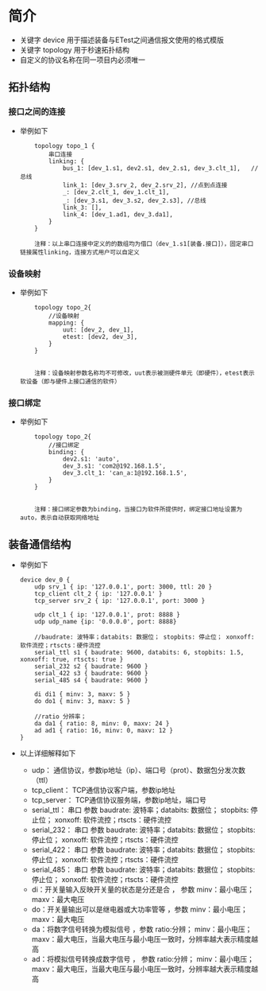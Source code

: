 # 简介

+ 关键字 device 用于描述装备与ETest之间通信报文使用的格式模版
+ 关键字 topology  用于秒速拓扑结构
+ 自定义的协议名称在同一项目内必须唯一

## 拓扑结构

### 接口之间的连接

+ 举例如下

    ```
        topology topo_1 {
            串口连接
            linking: {
                bus_1: [dev_1.s1, dev2.s1, dev_2.s1, dev_3.clt_1],   //总线
                link_1: [dev_3.srv_2, dev_2.srv_2], //点到点连接
                _: [dev_2.clt_1, dev_1.clt_1],
                _: [dev_3.s1, dev_3.s2, dev_2.s3], //总线
                link_3: [],
                link_4: [dev_1.ad1, dev_3.da1],
            }
        }

        注释：以上串口连接中定义的的数组均为借口（dev_1.s1[装备.接口]），固定串口链接属性linking，连接方式用户可以自定义
    ```

### 设备映射 

+ 举例如下

    ```
        topology topo_2{
            //设备映射
            mapping: {
                uut: [dev_2, dev_1],   
                etest: [dev2, dev_3], 
            }
        }
        
        
        注释：设备映射参数名称均不可修改，uut表示被测硬件单元（即硬件），etest表示软设备（即与硬件上接口通信的软件）
    ```
### 接口绑定

+ 举例如下

    ```
        topology topo_2{
            //接口绑定
            binding: {
                dev2.s1: 'auto',
                dev_3.s1: 'com2@192.168.1.5',
                dev_3.clt_1: 'can_a:1@192.168.1.5',
            }
        }
        
        
        注释：接口绑定参数为binding，当接口为软件所提供时，绑定接口地址设置为auto，表示自动获取网络地址
     ```


## 装备通信结构

+ 举例如下

    ```
    device dev_0 {
        udp srv_1 { ip: '127.0.0.1', port: 3000, ttl: 20 }
        tcp_client clt_2 { ip: '127.0.0.1' }
        tcp_server srv_2 { ip: '127.0.0.1', port: 3000 }

        udp clt_1 { ip: '127.0.0.1', prot: 8888 }
        udp udp_name {ip: '0.0.0.0', port: 8888}

        //baudrate: 波特率；databits: 数据位； stopbits: 停止位； xonxoff: 软件流控；rtscts：硬件流控
        serial_ttl s1 { baudrate: 9600, databits: 6, stopbits: 1.5, xonxoff: true, rtscts: true }
        serial_232 s2 { baudrate: 9600 }
        serial_422 s3 { baudrate: 9600 }
        serial_485 s4 { baudrate: 9600 }
    
        di di1 { minv: 3, maxv: 5 }
        do do1 { minv: 3, maxv: 5 }

        //ratio 分辨率；
        da da1 { ratio: 8, minv: 0, maxv: 24 }
        ad ad1 { ratio: 16, minv: 0, maxv: 12 }
    }
    
    ```
+ 以上详细解释如下

    - udp： 通信协议，参数ip地址（ip）、端口号（prot）、数据包分发次数（ttl）
    - tcp_client：  TCP通信协议客户端，参数ip地址
    - tcp_server：  TCP通信协议服务端，参数ip地址，端口号
    - serial_ttl： 串口 参数 baudrate: 波特率；databits: 数据位； stopbits: 停止位； xonxoff: 软件流控；rtscts：硬件流控
    - serial_232： 串口 参数 baudrate: 波特率；databits: 数据位； stopbits: 停止位； xonxoff: 软件流控；rtscts：硬件流控
    - serial_422： 串口 参数 baudrate: 波特率；databits: 数据位； stopbits: 停止位； xonxoff: 软件流控；rtscts：硬件流控
    - serial_485： 串口 参数 baudrate: 波特率；databits: 数据位； stopbits: 停止位； xonxoff: 软件流控；rtscts：硬件流控
    - di：开关量输入反映开关量的状态是分还是合 ， 参数 minv：最小电压；maxv：最大电压
    - do：开关量输出可以是继电器或大功率管等  ，参数 minv：最小电压；maxv：最大电压
    - da：将数字信号转换为模拟信号 ，参数 ratio:分辨； minv：最小电压；maxv：最大电压，当最大电压与最小电压一致时，分辨率越大表示精度越高
    - ad：将模拟信号转换成数字信号 ， 参数 ratio:分辨； minv：最小电压；maxv：最大电压，当最大电压与最小电压一致时，分辨率越大表示精度越高
